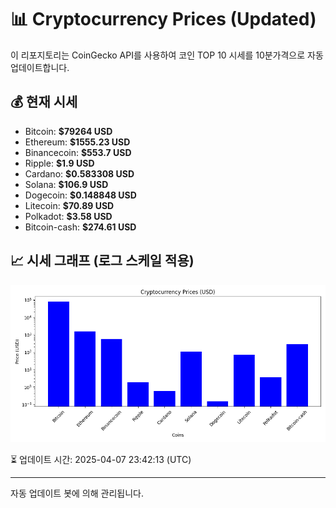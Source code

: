 
# 📊 Cryptocurrency Prices (Updated)

이 리포지토리는 CoinGecko API를 사용하여 코인 TOP 10 시세를 10분가격으로 자동 업데이트합니다.

## 💰 현재 시세
- Bitcoin: **$79264 USD**
- Ethereum: **$1555.23 USD**
- Binancecoin: **$553.7 USD**
- Ripple: **$1.9 USD**
- Cardano: **$0.583308 USD**
- Solana: **$106.9 USD**
- Dogecoin: **$0.148848 USD**
- Litecoin: **$70.89 USD**
- Polkadot: **$3.58 USD**
- Bitcoin-cash: **$274.61 USD**

## 📈 시세 그래프 (로그 스케일 적용)
![Crypto Prices](crypto_prices.png)

⏳ 업데이트 시간: 2025-04-07 23:42:13 (UTC)

---
자동 업데이트 봇에 의해 관리됩니다.
